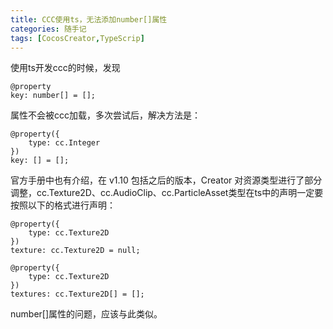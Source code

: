 ```yaml
---
title: CCC使用ts，无法添加number[]属性
categories: 随手记
tags: [CocosCreator,TypeScrip]
---
```


使用ts开发ccc的时候，发现
```
@property
key: number[] = [];
```
属性不会被ccc加载，多次尝试后，解决方法是：
```
@property({
    type: cc.Integer
})
key: [] = [];
```
官方手册中也有介绍，在 v1.10 包括之后的版本，Creator 对资源类型进行了部分调整，cc.Texture2D、cc.AudioClip、cc.ParticleAsset类型在ts中的声明一定要按照以下的格式进行声明：
```
@property({
    type: cc.Texture2D
})
texture: cc.Texture2D = null;

@property({
    type: cc.Texture2D
})
textures: cc.Texture2D[] = [];
```
number[]属性的问题，应该与此类似。